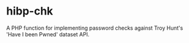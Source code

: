 # hibp-chk
A PHP function for implementing password checks against  Troy Hunt's 'Have I been Pwned' dataset API.
